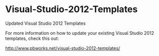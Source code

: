 Visual-Studio-2012-Templates
============================

Updated Visual Studio 2012 Templates

For more information on how to update your existing Visual Studio 2012 templates, check this out:

http://www.pbworks.net/visual-studio-2012-templates/